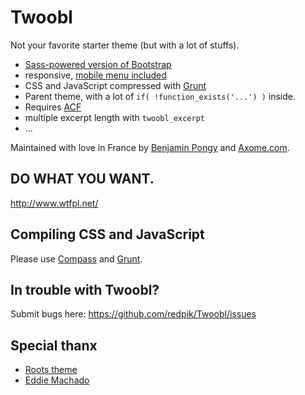 # Twoobl

Not your favorite starter theme (but with a lot of stuffs).

- [Sass-powered version of Bootstrap](https://github.com/twbs/bootstrap-sass)
- responsive, [mobile menu included](http://plugins.adchsm.me/slidebars/)
- CSS and JavaScript compressed with [Grunt](http://gruntjs.com/)
- Parent theme, with a lot of `if( !function_exists('...') )` inside.
- Requires [ACF](http://www.advancedcustomfields.com/)
- multiple excerpt length with `twoobl_excerpt`
- ...

Maintained with love in France by [Benjamin Pongy](https://twitter.com/redpik/) and [Axome.com](http://www.axome.com).

## DO WHAT YOU WANT.
http://www.wtfpl.net/

## Compiling CSS and JavaScript
Please use [Compass](http://compass-style.org/) and [Grunt](http://gruntjs.com/).

## In trouble with Twoobl?

Submit bugs here:
https://github.com/redpik/Twoobl/issues

## Special thanx

- [Roots theme](http://roots.io/)
- [Eddie Machado](http://themble.com/bones/)

